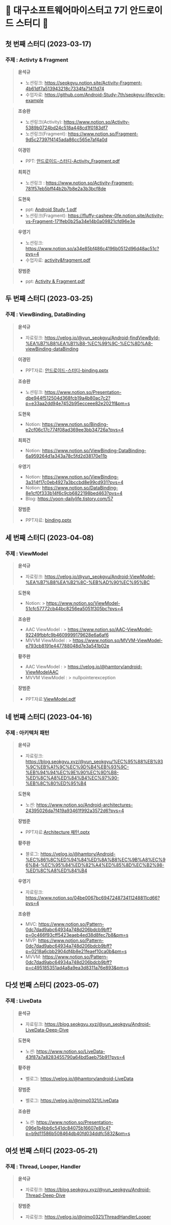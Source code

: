 # 🏫 대구소프트웨어마이스터고 7기 안드로이드 스터디 🤖

## 첫 번째 스터디 (2023-03-17)
### 주제 : Activty & Fragment
> **윤석규**
> 
> - 노션링크: https://seokgyu.notion.site/Activity-Fragment-4b61df7a513943218c7334fa71411d74
> - 수업자료: https://github.com/Android-Study-7th/seokgyu-lifecycle-example

> **조승완**
> 
> - 노션링크(Activity): https://www.notion.so/Activity-5389b0724bd24c518a448cd1f0183df7
> - 노션링크(Fragment): https://www.notion.so/Fragment-9d5c27397f4145ada86cc565e7af4a0d

> **이경민**
> 
> - PPT: [안드로이드-스터디-Activity_Fragment.pdf](https://github.com/Android-Study-7th/.github/files/10999431/-.-Activity_Fragment.pdf)

> **최희건**
> 
> - 노션링크 : https://www.notion.so/Activity-Fragment-781f57eb5bff44b2b7b8e2a3b3bcf8de

> **도현욱**
> - ppt: [Android Study 1.pdf](https://github.com/Android-Study-7th/.github/files/10999437/Android.Study.1.pdf)
> - 노션링크(Fragment): https://fluffy-cashew-0fe.notion.site/Activity-vs-Fragment-171feb0b25a34e14b0a09821cfd96e3e

> **우영기**
> 
> - 노션링크: https://www.notion.so/a34e85bf486c4196b0512d96d48ac51c?pvs=4
> - 수업자료: [activity&fragment.pdf](https://github.com/Android-Study-7th/.github/files/10999487/activity.fragment.pdf)

> **장범준**
> 
> - ppt: [Activity & Fragment.pdf](https://github.com/Android-Study-7th/.github/files/10999531/Activity.Fragment.pdf)

## 두 번째 스터디 (2023-03-25)
### 주제 : ViewBinding, DataBinding
> **윤석규**
> 
> - 자료링크: https://velog.io/@yun_seokgyu/Android-findViewById-%EA%B7%B8%EA%B1%B8-%EC%99%9C-%EC%8D%A8-viewBinding-dataBinding

> **이경민**
> 
> - PPT자료: [안드로이드-스터디-binding.pptx](https://github.com/Android-Study-7th/.github/files/11069079/-.-binding.pptx)

> **조승완**
> 
> - 노션링크: https://www.notion.so/Presentation-dbe944f512504d368fcb19a4b80ac7c2?p=e33aa2dd94e7452b95ecceee82e2021f&pm=s

> **도현욱**
> 
> - Notion: https://www.notion.so/Binding-e2cf06c17c774f08ad369ee3bb34726a?pvs=4

> **최희건**
> 
> - Notion: https://www.notion.so/ViewBinding-DataBinding-6a959264d1a343a78c5fd2d38170e11b

> **우영기**
> - Notion: https://www.notion.so/ViewBinding-3a314f17c0eb4927a3bccbd8e99cd931?pvs=4
> - Notion: https://www.notion.so/DataBinding-8e1cf0f333b14f6c9cb6822198bed463?pvs=4
> - Blog: https://yoon-dailylife.tistory.com/57

> **장범준**
> 
> - PPT자료: [binding.pptx](https://github.com/Android-Study-7th/.github/files/11069171/Binding.pdf)

## 세 번째 스터디 (2023-04-08)
### 주제 : ViewModel
> **윤석규**
> 
> - 자료링크: https://velog.io/@yun_seokgyu/Android-ViewModel-%EA%B7%B8%EA%B2%8C-%EB%AD%90%EC%95%BC

> **도현욱**
> 
> - Notion: > https://www.notion.so/ViewModel-51cfc57772cb44bc8256ea5051f305bc?pvs=4


> **조승완**
> 
> - AAC ViewModel : > https://www.notion.so/AAC-ViewModel-92249fbbfc9b4609999179628e6a6af6
> - MVVM ViewModel : > https://www.notion.so/MVVM-ViewModel-e793cb8191e447788048d7e3a541b02e


> **황주완**
> 
> - AAC ViewModel : > https://velog.io/@hamtory/android-ViewModelAAC
> - MVVM ViewModel : > nullpointerexception

> **장범준**
> 
> - PPT자료:[ViewModel.pdf](https://github.com/Android-Study-7th/.github/files/11183228/ViewModel.pdf)
>

## 네 번째 스터디 (2023-04-16)
### 주제 : 아키텍처 패턴
> **윤석규**
> 
> - 자료링크: https://blog.seokgyu.xyz/@yun_seokgyu/%EC%95%88%EB%93%9C%EB%A1%9C%EC%9D%B4%EB%93%9C-%EB%94%94%EC%9E%90%EC%9D%B8-%ED%8C%A8%ED%84%B4%EC%97%90-%EB%8C%80%ED%95%B4

> **도현욱**
> 
> - 노션: https://www.notion.so/Android-architectures-24395026da7f419a93461f992a3572d6?pvs=4

> **장범준**
> 
> - PPT자료:[Architecture 패턴.pptx](https://github.com/Android-Study-7th/.github/files/11242330/Architecture.pptx)
>
> **황주완**
> 
> - 블로그: https://velog.io/@hamtory/Android-%EC%86%8C%ED%94%84%ED%8A%B8%EC%9B%A8%EC%96%B4-%EC%95%84%ED%82%A4%ED%85%8D%EC%B2%98-%ED%8C%A8%ED%84%B4
>

> **우영기**
> 
> - 자료링크: https://www.notion.so/04be0067bc694724873411248811cd66?pvs=4

> **조승완**
> 
> - MVC: https://www.notion.so/Pattern-0dc7dad9abc64934a748d206bdcb9bff?p=0c466f93cff5423eaeb4ed38d8fec7b8&pm=s
> - MVP: https://www.notion.so/Pattern-0dc7dad9abc64934a748d206bdcb9bff?p=0218a6cbb2904df4b8e21feaef10ca0b&pm=s
> - MVVM: https://www.notion.so/Pattern-0dc7dad9abc64934a748d206bdcb9bff?p=c495185351ad4a8a9ea3d8311a76e893&pm=s

## 다섯 번째 스터디 (2023-05-07)
### 주제 : LiveData
> **윤석규**
> 
> - 자료링크: https://blog.seokgyu.xyz/@yun_seokgyu/Android-LiveData-Deep-Dive

> **도현욱**
> 
> - 노션: https://www.notion.so/LiveData-43f87a7a8283455790a64bd5aeb75b91?pvs=4

> **황주완**
>
> - 벨로그: https://velog.io/@hamtory/android-LiveData

> **장범준**
>
> - 벨로그: https://velog.io/@nimo0321/LiveData

> **조승완**
>
> - 노션: https://www.notion.so/Presentation-096e1b4bb6c541dc84075b16607e81c4?p=b9d11586b508464db40fd034ddfc5832&pm=s

## 여섯 번째 스터디 (2023-05-21)
### 주제 : Thread, Looper, Handler
> **윤석규**
> 
> - 자료링크: https://blog.seokgyu.xyz/@yun_seokgyu/Android-Thread-Deep-Dive

> **장범준**
> 
> - 자료링크: https://velog.io/@nimo0321/ThreadHandlerLooper

